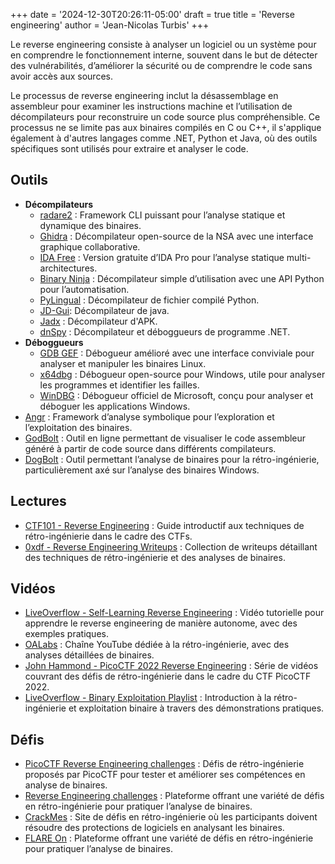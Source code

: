 +++
date = '2024-12-30T20:26:11-05:00'
draft = true
title = 'Reverse engineering'
author = 'Jean-Nicolas Turbis'
+++

Le reverse engineering consiste à analyser un logiciel ou un système pour en comprendre le fonctionnement interne, souvent dans le but de détecter des vulnérabilités, d’améliorer la sécurité ou de comprendre le code sans avoir accès aux sources. <!--more-->

Le processus de reverse engineering inclut la désassemblage en assembleur pour examiner les instructions machine et l’utilisation de décompilateurs pour reconstruire un code source plus compréhensible. Ce processus ne se limite pas aux binaires compilés en C ou C++, il s'applique également à d'autres langages comme .NET, Python et Java, où des outils spécifiques sont utilisés pour extraire et analyser le code.

## Outils
- **Décompilateurs**
    - [radare2](https://rada.re/) : Framework CLI puissant pour l’analyse statique et dynamique des binaires.
    - [Ghidra](https://ghidra-sre.org/) : Décompilateur open-source de la NSA avec une interface graphique collaborative.
    - [IDA Free](https://hex-rays.com/ida-free) : Version gratuite d’IDA Pro pour l’analyse statique multi-architectures.
    - [Binary Ninja](https://binary.ninja/) : Décompilateur simple d’utilisation avec une API Python pour l’automatisation.
    - [PyLingual](https://pylingual.io/) : Décompilateur de fichier compilé Python.
    - [JD-Gui](https://java-decompiler.github.io/): Décompilateur de java.
    - [Jadx](https://github.com/skylot/jadx) : Décompilateur d'APK.
    - [dnSpy](https://github.com/dnSpyEx/dnSpy) : Décompilateur et déboggueurs de programme .NET.
- **Déboggueurs**
    - [GDB GEF](https://github.com/hugsy/gef) : Débogueur amélioré avec une interface conviviale pour analyser et manipuler les binaires Linux.
    - [x64dbg](https://x64dbg.com/) : Débogueur open-source pour Windows, utile pour analyser les programmes et identifier les failles.
    - [WinDBG](https://learn.microsoft.com/en-us/windows-hardware/drivers/debugger/) : Débogueur officiel de Microsoft, conçu pour analyser et déboguer les applications Windows.
- [Angr](https://angr.io/) : Framework d’analyse symbolique pour l’exploration et l’exploitation des binaires.
- [GodBolt](https://godbolt.org/) : Outil en ligne permettant de visualiser le code assembleur généré à partir de code source dans différents compilateurs.
- [DogBolt](https://dogbolt.org/) : Outil permettant l’analyse de binaires pour la rétro-ingénierie, particulièrement axé sur l’analyse des binaires Windows.

## Lectures
- [CTF101 - Reverse Engineering](https://ctf101.org/reverse-engineering/overview/) : Guide introductif aux techniques de rétro-ingénierie dans le cadre des CTFs.
- [0xdf - Reverse Engineering Writeups](https://0xdf.gitlab.io/tags#reverse-engineering) : Collection de writeups détaillant des techniques de rétro-ingénierie et des analyses de binaires.

## Vidéos
- [LiveOverflow - Self-Learning Reverse Engineering](https://www.youtube.com/watch?v=gPsYkV7-yJk) : Vidéo tutorielle pour apprendre le reverse engineering de manière autonome, avec des exemples pratiques.
- [OALabs](https://www.youtube.com/@OALABS) : Chaîne YouTube dédiée à la rétro-ingénierie, avec des analyses détaillées de binaires.
- [John Hammond - PicoCTF 2022 Reverse Engineering](https://www.youtube.com/playlist?list=PL1H1sBF1VAKUp9mElvX079qK3UNI2b3ek) : Série de vidéos couvrant des défis de rétro-ingénierie dans le cadre du CTF PicoCTF 2022.
- [LiveOverflow - Binary Exploitation Playlist](https://www.youtube.com/playlist?list=PLhixgUqwRTjxglIswKp9mpkfPNfHkzyeN) : Introduction à la rétro-ingénierie et exploitation binaire à travers des démonstrations pratiques.

## Défis
- [PicoCTF Reverse Engineering challenges](https://play.picoctf.org/practice?category=3) : Défis de rétro-ingénierie proposés par PicoCTF pour tester et améliorer ses compétences en analyse de binaires.
- [Reverse Engineering challenges](https://challenges.re/) : Plateforme offrant une variété de défis en rétro-ingénierie pour pratiquer l’analyse de binaires.
- [CrackMes](https://crackmes.one/) : Site de défis en rétro-ingénierie où les participants doivent résoudre des protections de logiciels en analysant les binaires.
- [FLARE On](https://flare-on.com/) : Plateforme offrant une variété de défis en rétro-ingénierie pour pratiquer l’analyse de binaires.